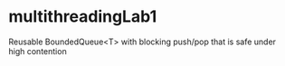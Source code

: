 # multithreadingLab1
Reusable BoundedQueue&lt;T> with blocking push/pop that is safe under high contention
